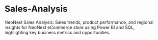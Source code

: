 # Sales-Analysis
NeoNest Sales Analysis: Sales trends, product performance, and regional insights for NeoNest eCommerce store using Power BI and SQL, highlighting key business metrics and opportunities.
